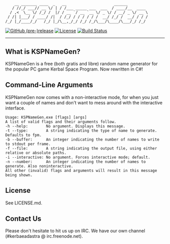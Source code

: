 # #

```plaintext
    __ _______ ____  _   __                     ______
   / //_/ ___// __ \/ | / /___ _____ ___  ___  / ____/__  ____
  / ,<  \__ \/ /_/ /  |/ / __ `/ __ `__ \/ _ \/ / __/ _ \/ __ \
 / /| |___/ / ____/ /|  / /_/ / / / / / /  __/ /_/ /  __/ / / /
/_/ |_/____/_/   /_/ |_/\__,_/_/ /_/ /_/\___/\____/\___/_/ /_/
```

[![GitHub (pre-)release](https://img.shields.io/github/release/KerbaeAdAstra/KSPNameGen/all.svg)](https://github.com/KerbaeAdAstra/KSPNameGen/releases)
[![License](https://img.shields.io/github/license/KerbaeAdAstra/KSPNameGen.svg)](https://opensource.org/licenses/MIT)
[![Build Status](https://travis-ci.org/KerbaeAdAstra/KSPNameGen.svg?branch=develop)](https://travis-ci.org/KerbaeAdAstra/KSPNameGen)

---

## What is KSPNameGen? ##

KSPNameGen is a free (both gratis and libre) random name generator for the
popular PC game Kerbal Space Program. Now rewritten in C#!

## Command-Line Arguments ##

KSPNameGen now comes with a non-interactive mode, for when you just want a
couple of names and don't want to mess around with the interactive interface.

```plaintext
Usage: KSPNameGen.exe [flags] [args]
A list of valid flags and their arguments follow.
-h --help:        No argument. Displays this message.
-t --type:        A string indicating the type of name to generate. Defaults to fpm.
-b --buffer:      An integer indicating the number of names to write to stdout per frame.
-f --file:        A string indicating the output file, using either relative or absolute paths.
-i --interactive: No argument. Forces interactive mode; default.
-n --number:      An integer indicating the number of names to generate. Also noninteractive.
All other (invalid) flags and arguments will result in this message being shown.
```

## License ##

See LICENSE.md.

## Contact Us ##

Please don't hesitate to hit us up on IRC. We have our own channel (#kerbaeadastra @ irc.freenode.net).
